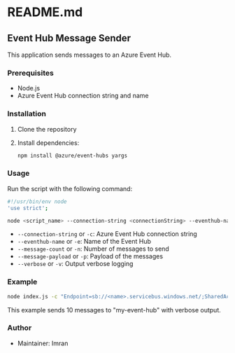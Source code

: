# README.md

## Event Hub Message Sender

This application sends messages to an Azure Event Hub.

### Prerequisites

- Node.js
- Azure Event Hub connection string and name

### Installation

1. Clone the repository
2. Install dependencies:

   ```bash
   npm install @azure/event-hubs yargs
   ```

### Usage

Run the script with the following command:

```bash
#!/usr/bin/env node
'use strict';

node <script_name> --connection-string <connectionString> --eventhub-name <eventHubName> --message-count <messageCount> --message-payload <messagePayload>
```

- `--connection-string` or `-c`: Azure Event Hub connection string
- `--eventhub-name` or `-e`: Name of the Event Hub
- `--message-count` or `-n`: Number of messages to send
- `--message-payload` or `-p`: Payload of the messages
- `--verbose` or `-v`: Output verbose logging

### Example

```bash
node index.js -c "Endpoint=sb://<name>.servicebus.windows.net/;SharedAccessKeyName=<keyName>;SharedAccessKey=<key>" -e "my-event-hub" -n 10 -p '{"payload":"Hello World"}' -v
```

This example sends 10 messages to "my-event-hub" with verbose output.

### Author

- Maintainer: Imran
